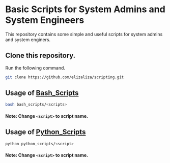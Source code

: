 
# Basic Scripts for System Admins and System Engineers

This repository contains some simple and useful scripts for system admins and system enginers.

## Clone this repository.

Run the following command. 

```bash
git clone https://github.com/elizaliza/scripting.git
```

## Usage of [Bash_Scripts](bash_scripts)

```bash
bash bash_scripts/<scripts>
```
#### Note: Change ```<script>``` to script name.

## Usage of [Python_Scripts](python_scripts)

```bash
python python_scripts/<script>
```
#### Note: Change ```<script>``` to script name.